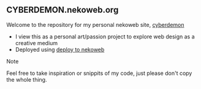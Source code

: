 ## CYBERDEMON.nekoweb.org
Welcome to the repository for my personal nekoweb site, [cyberdemon](https://cyberdemon.nekoweb.org/)
- I view this as a personal art/passion project to explore web design as a creative medium
- Deployed using [deploy to nekoweb](https://deploy.nekoweb.org/)
> [!NOTE]
> Feel free to take inspiration or snippits of my code, just please don't copy the whole thing.
